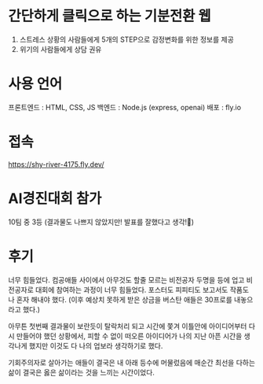 # 간단하게 클릭으로 하는 기분전환 웹

1. 스트레스 상황의 사람들에게 5개의 STEP으로 감정변화를 위한 정보를 제공 
2. 위기의 사람들에게 상담 권유


# 사용 언어

프론트엔드 : HTML, CSS, JS
백엔드 : Node.js (express, openai)
배포 : fly.io


# 접속

https://shy-river-4175.fly.dev/


# AI경진대회 참가

10팀 중 3등 (결과물도 나쁘지 않았지만! 발표를 잘했다고 생각!🤔)


# 후기

너무 힘들었다.
컴공애들 사이에서 아무것도 할줄 모르는 비전공자 두명을 등에 업고
비전공자로 대회에 참여하는 과정이 너무 힘들었다.
포스터도 피피티도 보고서도 작품도 나 혼자 해내야 했다.
(이후 예상치 못하게 받은 상금을 버스탄 애들은 30프로를 내놓으라고 했다.)

아무튼
첫번째 결과물이 보란듯이 탈락처리 되고 시간에 쫓겨 이틀안에 아이디어부터 다시 만들어야 했던 상황에서,
피할 수 없이 떠오른 아이디어가 나의 지난 아픈 시간을 생각나게 했지만 이것도 다 나의 업보라 생각하기로 했다.

기회주의자로 살아가는 애들이 결국은 내 아래 등수에 머물렀음에
매순간 최선을 다하는 삶이 결국은 옳은 삶이라는 것을 느끼는 시간이었다.
